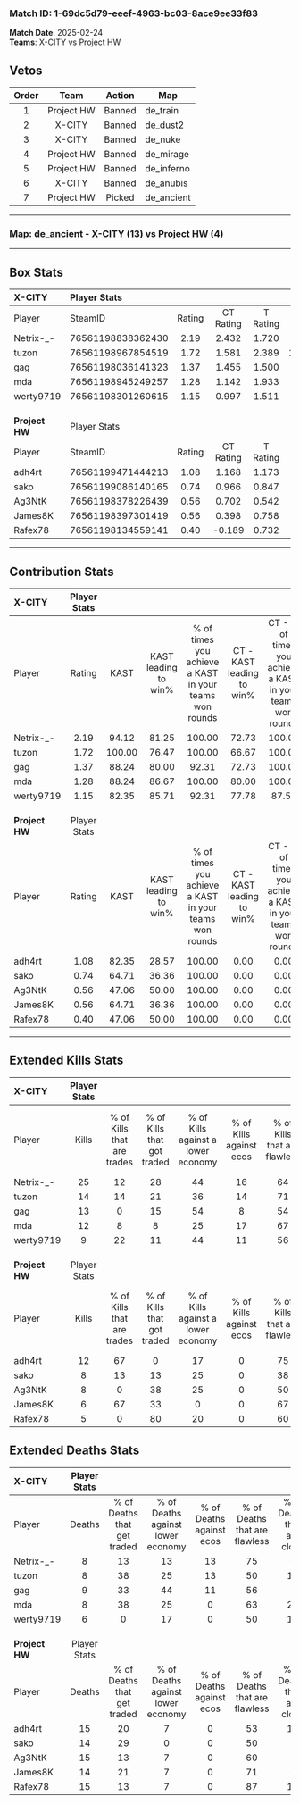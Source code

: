 ### Match ID: 1-69dc5d79-eeef-4963-bc03-8ace9ee33f83  
**Match Date**: 2025-02-24  
**Teams**: X-CITY vs Project HW  

## Vetos  

| Order | Team | Action | Map |
| :---: | :--: | :----: | --- |
| 1 | Project HW | Banned | de_train |
| 2 | X-CITY | Banned | de_dust2 |
| 3 | X-CITY | Banned | de_nuke |
| 4 | Project HW | Banned | de_mirage |
| 5 | Project HW | Banned | de_inferno |
| 6 | X-CITY | Banned | de_anubis |
| 7 | Project HW | Picked | de_ancient |

---  

### **Map**: de_ancient - X-CITY (13) vs Project HW (4)  
---  

## Box Stats  

| **X-CITY**     | Player Stats      |        |           |          |        |       |       |         |        |      |     |
| :- | :- | :-: | :-: | :-: | :-: | :-: | :-: | :-: | :-: | :-: | :-: |
| Player         | SteamID           | Rating | CT Rating | T Rating |  KAST  |  ADR  | Kills | Assists | Deaths | K/D  | HS% |
| Netrix-_-      | 76561198838362430 |  2.19  |   2.432   |  1.720   | 94.12  | 128.1 |  25   |    2    |   8    | 3.13 | 72  |
| tuzon          | 76561198967854519 |  1.72  |   1.581   |  2.389   | 100.00 | 121.3 |  14   |   14    |   8    | 1.75 | 50  |
| gag            | 76561198036141323 |  1.37  |   1.455   |  1.500   | 88.24  | 77.3  |  13   |    7    |   9    | 1.44 | 76  |
| mda            | 76561198945249257 |  1.28  |   1.142   |  1.933   | 88.24  | 58.0  |  12   |    5    |   8    | 1.50 | 58  |
| werty9719      | 76561198301260615 |  1.15  |   0.997   |  1.511   | 82.35  | 56.6  |   9   |    6    |   6    | 1.50 | 22  |
|                |                   |        |           |          |        |       |       |         |        |      |     |
|                |                   |        |           |          |        |       |       |         |        |      |     |
|                |                   |        |           |          |        |       |       |         |        |      |     |
| **Project HW** | Player Stats      |        |           |          |        |       |       |         |        |      |     |
| Player         | SteamID           | Rating | CT Rating | T Rating |  KAST  |  ADR  | Kills | Assists | Deaths | K/D  | HS% |
| adh4rt         | 76561199471444213 |  1.08  |   1.168   |  1.173   | 82.35  | 80.5  |  12   |    3    |   15   | 0.80 | 58  |
| sako           | 76561199086140165 |  0.74  |   0.966   |  0.847   | 64.71  | 64.1  |   8   |    5    |   14   | 0.57 | 50  |
| Ag3NtK         | 76561198378226439 |  0.56  |   0.702   |  0.542   | 47.06  | 64.0  |   8   |    2    |   15   | 0.53 | 50  |
| James8K        | 76561198397301419 |  0.56  |   0.398   |  0.758   | 64.71  | 43.4  |   6   |    3    |   14   | 0.43 | 50  |
| Rafex78        | 76561198134559141 |  0.40  |  -0.189   |  0.732   | 47.06  | 55.9  |   5   |    5    |   15   | 0.33 | 40  |
---  

## Contribution Stats  

| **X-CITY**     | Player Stats |        |                      |                                                        |                           |                                                             |                          |                                                            |
| :- | :-: | :-: | :-: | :-: | :-: | :-: | :-: | :-: |
| Player         |    Rating    |  KAST  | KAST leading to win% | % of times you achieve a KAST in your teams won rounds | CT - KAST leading to win% | CT - % of times you achieve a KAST in your teams won rounds | T - KAST leading to win% | T - % of times you achieve a KAST in your teams won rounds |
| Netrix-_-      |     2.19     | 94.12  |        81.25         |                         100.00                         |           72.73           |                           100.00                            |          100.00          |                           100.00                           |
| tuzon          |     1.72     | 100.00 |        76.47         |                         100.00                         |           66.67           |                           100.00                            |          100.00          |                           100.00                           |
| gag            |     1.37     | 88.24  |        80.00         |                         92.31                          |           72.73           |                           100.00                            |          100.00          |                           80.00                            |
| mda            |     1.28     | 88.24  |        86.67         |                         100.00                         |           80.00           |                           100.00                            |          100.00          |                           100.00                           |
| werty9719      |     1.15     | 82.35  |        85.71         |                         92.31                          |           77.78           |                            87.50                            |          100.00          |                           100.00                           |
|                |              |        |                      |                                                        |                           |                                                             |                          |                                                            |
|                |              |        |                      |                                                        |                           |                                                             |                          |                                                            |
|                |              |        |                      |                                                        |                           |                                                             |                          |                                                            |
| **Project HW** | Player Stats |        |                      |                                                        |                           |                                                             |                          |                                                            |
| Player         |    Rating    |  KAST  | KAST leading to win% | % of times you achieve a KAST in your teams won rounds | CT - KAST leading to win% | CT - % of times you achieve a KAST in your teams won rounds | T - KAST leading to win% | T - % of times you achieve a KAST in your teams won rounds |
| adh4rt         |     1.08     | 82.35  |        28.57         |                         100.00                         |           0.00            |                            0.00                             |          40.00           |                           100.00                           |
| sako           |     0.74     | 64.71  |        36.36         |                         100.00                         |           0.00            |                            0.00                             |          57.14           |                           100.00                           |
| Ag3NtK         |     0.56     | 47.06  |        50.00         |                         100.00                         |           0.00            |                            0.00                             |          80.00           |                           100.00                           |
| James8K        |     0.56     | 64.71  |        36.36         |                         100.00                         |           0.00            |                            0.00                             |          44.44           |                           100.00                           |
| Rafex78        |     0.40     | 47.06  |        50.00         |                         100.00                         |           0.00            |                            0.00                             |          57.14           |                           100.00                           |
---  

## Extended Kills Stats  

| **X-CITY**     | Player Stats |                            |                            |                                    |                         |                              |                                 |                                       |                    |           |
| :- | :-: | :-: | :-: | :-: | :-: | :-: | :-: | :-: | :-: | :-: |
| Player         |    Kills     | % of Kills that are trades | % of Kills that got traded | % of Kills against a lower economy | % of Kills against ecos | % of Kills that are flawless | % of Kills that are close duels | % of Kills that are assisted by flash | Pistol Round Kills | AWP Kills |
| Netrix-_-      |      25      |             12             |             28             |                 44                 |           16            |              64              |                4                |                  16                   |         0          |     6     |
| tuzon          |      14      |             14             |             21             |                 36                 |           14            |              71              |               21                |                   0                   |         0          |     1     |
| gag            |      13      |             0              |             15             |                 54                 |            8            |              54              |                0                |                   0                   |         0          |     1     |
| mda            |      12      |             8              |             8              |                 25                 |           17            |              67              |                0                |                   0                   |         0          |     2     |
| werty9719      |      9       |             22             |             11             |                 44                 |           11            |              56              |               11                |                  22                   |         3          |     0     |
|                |              |                            |                            |                                    |                         |                              |                                 |                                       |                    |           |
|                |              |                            |                            |                                    |                         |                              |                                 |                                       |                    |           |
|                |              |                            |                            |                                    |                         |                              |                                 |                                       |                    |           |
| **Project HW** | Player Stats |                            |                            |                                    |                         |                              |                                 |                                       |                    |           |
| Player         |    Kills     | % of Kills that are trades | % of Kills that got traded | % of Kills against a lower economy | % of Kills against ecos | % of Kills that are flawless | % of Kills that are close duels | % of Kills that are assisted by flash | Pistol Round Kills | AWP Kills |
| adh4rt         |      12      |             67             |             0              |                 17                 |            0            |              75              |                0                |                   0                   |         0          |     1     |
| sako           |      8       |             13             |             13             |                 25                 |            0            |              38              |               13                |                   0                   |         0          |     1     |
| Ag3NtK         |      8       |             0              |             38             |                 25                 |            0            |              50              |               13                |                  13                   |         0          |     0     |
| James8K        |      6       |             67             |             33             |                 0                  |            0            |              67              |               17                |                   0                   |         0          |     0     |
| Rafex78        |      5       |             0              |             80             |                 20                 |            0            |              60              |               20                |                  20                   |         0          |     0     |
## Extended Deaths Stats  

| **X-CITY**     | Player Stats |                             |                                   |                          |                               |                            |                           |               |
| :- | :-: | :-: | :-: | :-: | :-: | :-: | :-: | :-: |
| Player         |    Deaths    | % of Deaths that get traded | % of Deaths against lower economy | % of Deaths against ecos | % of Deaths that are flawless | % of Deaths that are close | % of Deaths while blinded | Deaths to AWP |
| Netrix-_-      |      8       |             13              |                13                 |            13            |              75               |             0              |             0             |       0       |
| tuzon          |      8       |             38              |                25                 |            13            |              50               |             13             |             0             |       0       |
| gag            |      9       |             33              |                44                 |            11            |              56               |             0              |            11             |       0       |
| mda            |      8       |             38              |                25                 |            0             |              63               |             25             |            13             |       0       |
| werty9719      |      6       |              0              |                17                 |            0             |              50               |             17             |             0             |       0       |
|                |              |                             |                                   |                          |                               |                            |                           |               |
|                |              |                             |                                   |                          |                               |                            |                           |               |
|                |              |                             |                                   |                          |                               |                            |                           |               |
| **Project HW** | Player Stats |                             |                                   |                          |                               |                            |                           |               |
| Player         |    Deaths    | % of Deaths that get traded | % of Deaths against lower economy | % of Deaths against ecos | % of Deaths that are flawless | % of Deaths that are close | % of Deaths while blinded | Deaths to AWP |
| adh4rt         |      15      |             20              |                 7                 |            0             |              53               |             13             |             7             |       1       |
| sako           |      14      |             29              |                 0                 |            0             |              50               |             7              |            14             |       0       |
| Ag3NtK         |      15      |             13              |                 7                 |            0             |              60               |             0              |             0             |       0       |
| James8K        |      14      |             21              |                 7                 |            0             |              71               |             0              |             7             |       1       |
| Rafex78        |      15      |             13              |                 7                 |            0             |              87               |             13             |            13             |       1       |
